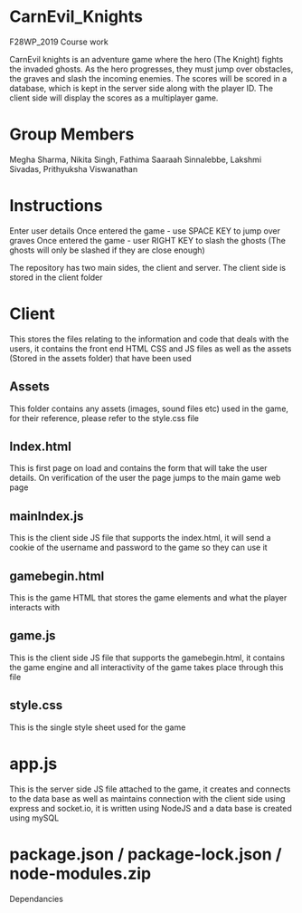 # CarnEvil_Knights
F28WP_2019 Course work 

CarnEvil knights is an adventure game where the hero (The Knight) fights the invaded ghosts. As the hero progresses, they must jump over obstacles, the graves and slash the incoming enemies. The scores will be scored in a database, which is kept in the server side along with the player ID. The client side will display the scores as a multiplayer game. 

# Group Members
Megha Sharma, Nikita Singh, Fathima Saaraah Sinnalebbe, Lakshmi Sivadas, Prithyuksha Viswanathan

# Instructions
Enter user details
Once entered the game - use SPACE KEY to jump over graves
Once entered the game - user RIGHT KEY to slash the ghosts (The ghosts will only be slashed if they are close enough)

The repository has two main sides, the client and server. The client side is stored in the client folder

# Client
This stores the files relating to the information and code that deals with the users, it contains the front end HTML CSS and JS files as well as the assets (Stored in the assets folder) that have been used

## Assets
This folder contains any assets (images, sound files etc) used in the game, for their reference, please refer to the style.css file

## Index.html
This is first page on load and contains the form that will take the user details. 
On verification of the user the page jumps to the main game web page

## mainIndex.js
This is the client side JS file that supports the index.html, it will send a cookie of the username and password to the game so they can use it 

## gamebegin.html
This is the game HTML that stores the game elements and what the player interacts with

## game.js
This is the client side JS file that supports the gamebegin.html, it contains the game engine and all interactivity of the game takes place through this file

## style.css
This is the single style sheet used for the game 

# app.js
This is the server side JS file attached to the game, it creates and connects to the data base as well as maintains connection with the client side using express and socket.io, it is written using NodeJS and a data base is created using mySQL

# package.json / package-lock.json / node-modules.zip
Dependancies
